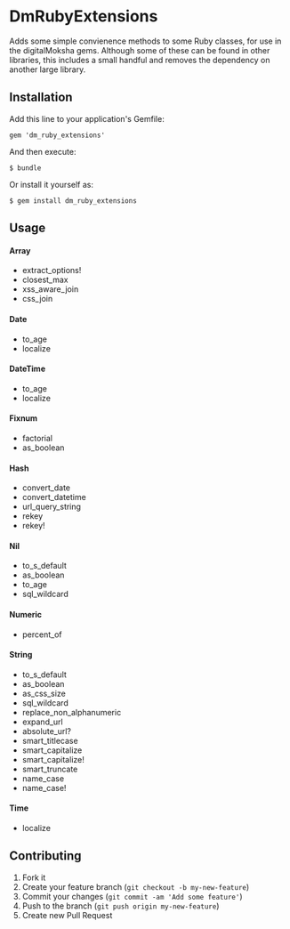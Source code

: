 # DmRubyExtensions

Adds some simple convienence methods to some Ruby classes, for use in the digitalMoksha gems.  Although some of these can be found in other libraries, this includes a small handful and removes the dependency on another large library.

## Installation

Add this line to your application's Gemfile:

    gem 'dm_ruby_extensions'

And then execute:

    $ bundle

Or install it yourself as:

    $ gem install dm_ruby_extensions

## Usage

#### Array

* extract_options!
* closest_max
* xss_aware_join
* css_join

#### Date

* to_age
* localize

#### DateTime

* to_age
* localize

#### Fixnum

* factorial
* as_boolean

#### Hash

* convert_date
* convert_datetime
* url_query_string
* rekey
* rekey!

#### Nil

* to_s_default
* as_boolean
* to_age
* sql_wildcard

#### Numeric

* percent_of

#### String

* to_s_default
* as_boolean
* as_css_size
* sql_wildcard
* replace_non_alphanumeric
* expand_url
* absolute_url?
* smart_titlecase
* smart_capitalize
* smart_capitalize!
* smart_truncate
* name_case
* name_case!

#### Time

* localize


## Contributing

1. Fork it
2. Create your feature branch (`git checkout -b my-new-feature`)
3. Commit your changes (`git commit -am 'Add some feature'`)
4. Push to the branch (`git push origin my-new-feature`)
5. Create new Pull Request
